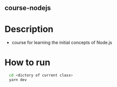 ## course-nodejs

# Description
- course for learning the initial concepts of Node.js


# How to run 

```sh
  cd <dictory of current class>
  yarn dev
```
